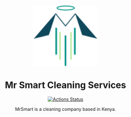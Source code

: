 <p align="center"><a href="https://mrsmartcs.com" target="_blank"><img src="./storage/app/public/icons/logo.svg" width="200"></a></p>

 <div align="center">
 <h1>Mr Smart Cleaning Services</h1>

[![Actions Status](https://github.com/franlinshera/mrsmart-l8/workflows/CI/badge.svg)](https://github.com/franklinshera/mrsmart-l8/actions)

MrSmart is a cleaning company based in Kenya.

 </div>
